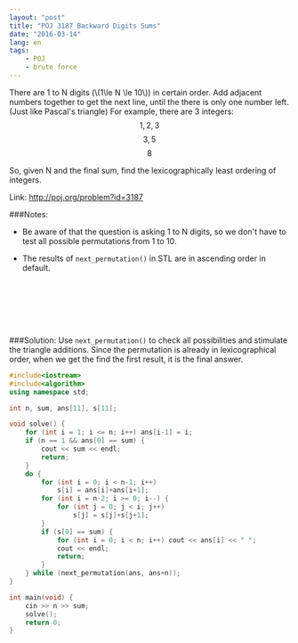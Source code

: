 ```yaml
---
layout: "post"
title: "POJ 3187 Backward Digits Sums"
date: "2016-03-14"
lang: en
tags:
    - POJ
    - brute force
---
```


There are 1 to N digits (\\(1\le N \le 10\\)) in certain order. Add adjacent numbers together to get the next line, until the there is only one number left.(Just like Pascal's triangle)
For example, there are 3 integers:
$$ 1, 2, 3 $$
$$ 3, 5 $$
$$ 8 $$

So, given N and the final sum, find the lexicographically least ordering of integers.

Link: http://poj.org/problem?id=3187

###Notes:
- Be aware of that the question is asking 1 to N digits, so we don't have to test all possible permutations from 1 to 10.

- The results of `next_permutation()` in STL are in ascending order in default.

<br>
<br>
<br>
<br>
<br>

###Solution:
Use `next_permutation()` to check all possibilities and stimulate the triangle additions. Since the permutation is already in lexicographical order, when we get the find the first result, it is the final answer.


```cpp
#include<iostream>
#include<algorithm>
using namespace std;

int n, sum, ans[11], s[11];

void solve() {
	for (int i = 1; i <= n; i++) ans[i-1] = i;
	if (n == 1 && ans[0] == sum) {
		cout << sum << endl;
		return;
	}
	do {
		for (int i = 0; i < n-1; i++)
			s[i] = ans[i]+ans[i+1];
		for (int i = n-2; i >= 0; i--) {
			for (int j = 0; j < i; j++)
				s[j] = s[j]+s[j+1];
		}
		if (s[0] == sum) {
			for (int i = 0; i < n; i++) cout << ans[i] << " ";
			cout << endl;
			return;
		}
	} while (next_permutation(ans, ans+n));
}

int main(void) {
	cin >> n >> sum;
	solve();
	return 0;
}
```
